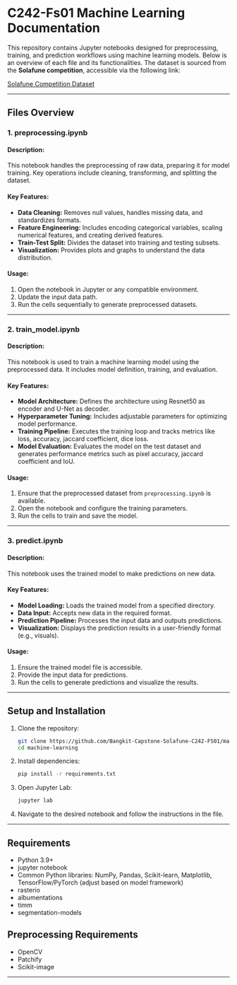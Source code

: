 # C242-Fs01 Machine Learning Documentation

This repository contains Jupyter notebooks designed for preprocessing, training, and prediction workflows using machine learning models. Below is an overview of each file and its functionalities. The dataset is sourced from the **Solafune competition**, accessible via the following link:

[Solafune Competition Dataset](https://solafune.com/competitions/d91572d9-1680-4b9e-b372-25e71093f81a?menu=data&tab=)

---

## Files Overview

### 1. **preprocessing.ipynb**
#### Description:
This notebook handles the preprocessing of raw data, preparing it for model training. Key operations include cleaning, transforming, and splitting the dataset.

#### Key Features:
- **Data Cleaning:** Removes null values, handles missing data, and standardizes formats.
- **Feature Engineering:** Includes encoding categorical variables, scaling numerical features, and creating derived features.
- **Train-Test Split:** Divides the dataset into training and testing subsets.
- **Visualization:** Provides plots and graphs to understand the data distribution.

#### Usage:
1. Open the notebook in Jupyter or any compatible environment.
2. Update the input data path.
3. Run the cells sequentially to generate preprocessed datasets.

---

### 2. **train_model.ipynb**
#### Description:
This notebook is used to train a machine learning model using the preprocessed data. It includes model definition, training, and evaluation.

#### Key Features:
- **Model Architecture:** Defines the architecture using Resnet50 as encoder and U-Net as decoder.
- **Hyperparameter Tuning:** Includes adjustable parameters for optimizing model performance.
- **Training Pipeline:** Executes the training loop and tracks metrics like loss, accuracy, jaccard coefficient, dice loss.
- **Model Evaluation:** Evaluates the model on the test dataset and generates performance metrics such as pixel accuracy, jaccard coefficient and IoU.

#### Usage:
1. Ensure that the preprocessed dataset from `preprocessing.ipynb` is available.
2. Open the notebook and configure the training parameters.
3. Run the cells to train and save the model.

---

### 3. **predict.ipynb**
#### Description:
This notebook uses the trained model to make predictions on new data.

#### Key Features:
- **Model Loading:** Loads the trained model from a specified directory.
- **Data Input:** Accepts new data in the required format.
- **Prediction Pipeline:** Processes the input data and outputs predictions.
- **Visualization:** Displays the prediction results in a user-friendly format (e.g., visuals).

#### Usage:
1. Ensure the trained model file is accessible.
2. Provide the input data for predictions.
3. Run the cells to generate predictions and visualize the results.

---

## Setup and Installation
1. Clone the repository:
   ```bash
   git clone https://github.com/Bangkit-Capstone-Solafune-C242-FS01/machine-learning
   cd machine-learning
   ```
2. Install dependencies:
   ```bash
   pip install -r requirements.txt
   ```
3. Open Jupyter Lab:
   ```bash
   jupyter lab
   ```
4. Navigate to the desired notebook and follow the instructions in the file.

---

## Requirements
- Python 3.9+
- jupyter notebook
- Common Python libraries: NumPy, Pandas, Scikit-learn, Matplotlib, TensorFlow/PyTorch (adjust based on model framework)
- rasterio
- albumentations
- timm
- segmentation-models

## Preprocessing Requirements
- OpenCV
- Patchify
- Scikit-image

---

